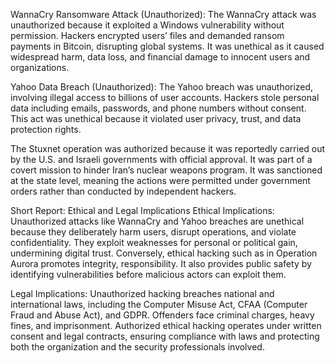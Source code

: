 WannaCry Ransomware Attack (Unauthorized): The WannaCry attack was unauthorized because it exploited a Windows vulnerability without permission.
Hackers encrypted users’ files and demanded ransom payments in Bitcoin, disrupting global systems.
It was unethical as it caused widespread harm, data loss, and financial damage to innocent users and organizations.

Yahoo Data Breach (Unauthorized): The Yahoo breach was unauthorized, involving illegal access to billions of user accounts.
Hackers stole personal data including emails, passwords, and phone numbers without consent.
This act was unethical because it violated user privacy, trust, and data protection rights.

The Stuxnet operation was authorized because it was reportedly carried out by the U.S. and Israeli governments with official approval. 
It was part of a covert mission to hinder Iran’s nuclear weapons program.
It was sanctioned at the state level, meaning the actions were permitted under government orders rather than conducted by independent hackers.


Short Report: Ethical and Legal Implications
Ethical Implications: Unauthorized attacks like WannaCry and Yahoo breaches are unethical because they deliberately harm users, disrupt operations, and violate confidentiality.
They exploit weaknesses for personal or political gain, undermining digital trust. Conversely, ethical hacking such as in Operation Aurora promotes integrity, responsibility.
It also provides public safety by identifying vulnerabilities before malicious actors can exploit them.

Legal Implications: Unauthorized hacking breaches national and international laws, including the Computer Misuse Act, CFAA (Computer Fraud and Abuse Act), and GDPR.
Offenders face criminal charges, heavy fines, and imprisonment.
Authorized ethical hacking operates under written consent and legal contracts, ensuring compliance with laws and protecting both the organization and the security professionals involved.
